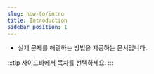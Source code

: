 ```yaml
---
slug: how-to/intro
title: Introduction
sidebar_position: 1
---
```


- 실제 문제를 해결하는 방법을 제공하는 문서입니다.

:::tip
사이드바에서 목차를 선택하세요.
:::
